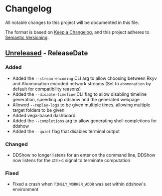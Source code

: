 # Changelog
All notable changes to this project will be documented in this file.

The format is based on [Keep a Changelog](https://keepachangelog.com/en/1.0.0/),
and this project adheres to [Semantic Versioning](https://semver.org/spec/v2.0.0.html).

<!-- next-header -->
## [Unreleased] - ReleaseDate

### Added

- Added the `--stream-encoding` CLI arg to allow choosing between Rkyv and Abomonation encoded network streams
  (Set to `abomonation` by default for compatibility reasons)
- Added the `--disable-timeline` CLI flag to allow disabling timeline generation, speeding up ddshow and
  the generated webpage
- Allowed `--replay-logs` to be given multiple times, allowing multiple target folders to be given
- Added vega-based dashboard
- Added the `--completions` arg to allow generating shell completions for ddshow
- Added the `--quiet` flag that disables terminal output

### Changed

- DDShow no longer listens for an enter on the command line, DDShow now listens for the ctrl+c signal
  to terminate computation

### Fixed

- Fixed a crash when `TIMELY_WORKER_ADDR` was set within ddshow's environment

<!-- next-url -->
[Unreleased]: https://github.com/Kixiron/ddshow/releases/tag/v0.1.1...HEAD
